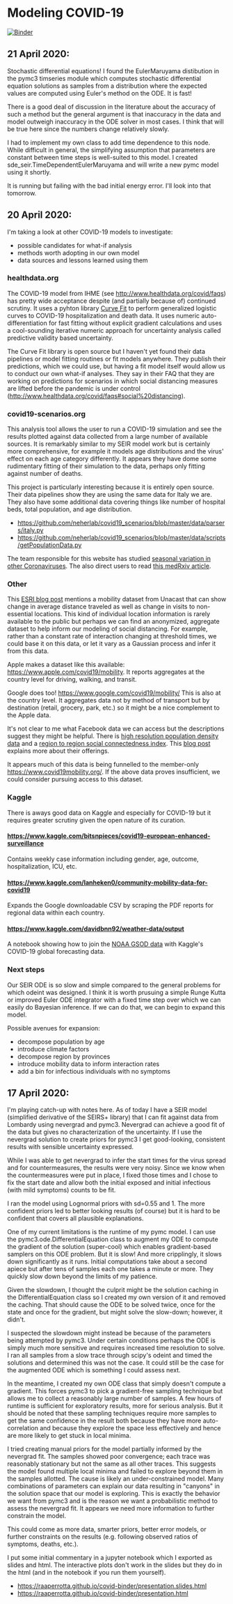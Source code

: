 # Modeling COVID-19

[![Binder](https://mybinder.org/badge_logo.svg)](https://mybinder.org/v2/gh/raaperrotta/covid-binder/master)

## 21 April 2020:
Stochastic differential equations! I found the EulerMaruyama distibution in the pymc3 timseries module which computes stochastic differential equation solutions as samples from a distribution where the expected values are computed using Euler's method on the ODE. It is fast!

There is a good deal of discussion in the literature about the accuracy of such a method but the general argument is that inaccuracy in the data and model outweigh inaccuracy in the ODE solver in most cases. I think that will be true here since the numbers change relatively slowly.

I had to implement my own class to add time dependence to this node. While difficult in general, the simplifying assumption that parameters are constant between time steps is well-suited to this model. I created sde_seir.TimeDependentEulerMaruyama and will write a new pymc model using it shortly.

It is running but failing with the bad initial energy error. I'll look into that tomorrow.

## 20 April 2020:
I'm taking a look at other COVID-19 models to investigate:
- possible candidates for what-if analysis
- methods worth adopting in our own model
- data sources and lessons learned using them

### healthdata.org
The COVID-19 model from IHME (see http://www.healthdata.org/covid/faqs) has pretty wide acceptance despite (and partially because of) continued scrutiny. It uses a pyhton library [Curve Fit](https://ihmeuw-msca.github.io/CurveFit/) to perform generalized logistic curves to COVID-19 hospitalization and death data. It uses numeric auto-differentiation for fast fitting without explicit gradient calculations and uses a cool-sounding iterative numeric approach for uncertainty analysis called predictive validity based uncertainty.

The Curve Fit library is open source but I haven't yet found their data pipelines or model fitting routines or fit models anywhere. They publish their predictions, which we could use, but having a fit model itself would allow us to conduct our own what-if analyses. They say in their FAQ that they are working on predictions for scenarios in which social distancing measures are lifted before the pandemic is under control (http://www.healthdata.org/covid/faqs#social%20distancing).

### covid19-scenarios.org
This analysis tool allows the user to run a COVID-19 simulation and see the results plotted against data collected from a large number of available sources. It is remarkably similar to my SEIR model work but is certainly more comprehensive, for example it models age distributions and the virus' effect on each age category differently. It appears they have dome some rudimentary fitting of their simulation to the data, perhaps only fitting against number of deaths.

This project is particularly interesting because it is entirely open source. Their data pipelines show they are using the same data for Italy we are. They also have some additional data covering things like number of hospital beds, total population, and age distribution.
- https://github.com/neherlab/covid19_scenarios/blob/master/data/parsers/italy.py
- https://github.com/neherlab/covid19_scenarios/blob/master/data/scripts/getPopulationData.py

The team responsible for this website has studied [seasonal variation in other Coronaviruses](https://smw.ch/article/doi/smw.2020.20224). The also direct users to read [this medRxiv article](https://www.medrxiv.org/content/10.1101/2020.03.04.20031112v1).

### Other
This [ESRI blog post](https://www.esri.com/about/newsroom/blog/models-maps-explore-covid-19-surges-capacity/) mentions a mobility dataset from Unacast that can show change in average distance traveled as well as change in visits to non-essential locations. This kind of individual location information is rarely available to the public but perhaps we can find an anonymized, aggregate dataset to help inform our modeling of social distancing. For example, rather than a constant rate of interaction changing at threshold times, we could base it on this data, or let it vary as a Gaussian process and infer it from this data.

Apple makes a dataset like this available: https://www.apple.com/covid19/mobility. It reports aggregates at the country level for driving, walking, and transit.

Google does too! https://www.google.com/covid19/mobility/ This is also at the country level. It aggregates data not by method of transport but by destination (retail, grocery, park, etc.) so it might be a nice complement to the Apple data.

It's not clear to me what Facebook data we can access but the descriptions suggest they might be helpful. There is [high resolution population density data](https://dataforgood.fb.com/tools/population-density-maps/) and a [region to region social connectedness index](https://dataforgood.fb.com/tools/social-connectedness-index/). This [blog post](https://about.fb.com/news/2020/04/data-for-good/) explains more about their offerings.

It appears much of this data is being funnelled to the member-only https://www.covid19mobility.org/. If the above data proves insufficient, we could consider pursuing access to this dataset.

### Kaggle
There is aways good data on Kaggle and especially for COVID-19 but it requires greater scrutiny given the open nature of its curation.

#### https://www.kaggle.com/bitsnpieces/covid19-european-enhanced-surveillance
Contains weekly case information including gender, age, outcome, hospitalization, ICU, etc.

#### https://www.kaggle.com/lanheken0/community-mobility-data-for-covid19
Expands the Google downloadable CSV by scraping the PDF reports for regional data within each country.

#### https://www.kaggle.com/davidbnn92/weather-data/output
A notebook showing how to join the [NOAA GSOD data](https://www.kaggle.com/noaa/gsod) with Kaggle's COVID-19 global forecasting data.

### Next steps
Our SEIR ODE is so slow and simple compared to the general problems for which odeint was designed. I think it is worth prusuing a simple Runge Kutta or improved Euler ODE integrator with a fixed time step over which we can easily do Bayesian inference. If we can do that, we can begin to expand this model.

Possible avenues for expansion:
- decompose population by age
- introduce climate factors
- decompose region by provinces
- introduce mobility data to inform interaction rates
- add a bin for infectious individuals with no symptoms

## 17 April 2020:
I'm playing catch-up with notes here.
As of today I have a SEIR model (simplified derivative of the SEIRS+ library) that I can fit against data from Lombardy using nevergrad and pymc3. Nevergrad can achieve a good fit of the data but gives no characterization of the uncertainty. If I use the nevergrad solution to create priors for pymc3 I get good-looking, consistent results with sensible uncertainty expressed.

While I was able to get nevergrad to infer the start times for the virus spread and for countermeasures, the results were very noisy. Since we know when the countermeasures were put in place, I fixed those times and I chose to fix the start date and allow both the initial exposed and initial infectious (with mild symptoms) counts to be fit.

I ran the model using Lognormal priors with sd=0.55 and 1.
The more confident priors led to better looking results (of course) but it is hard to be confident that covers all plausible explanations.

One of my current limitations is the runtime of my pymc model. I can use the pymc3.ode.DifferentialEquation class to augment my ODE to compute the gradient of the solution (super-cool) which enables gradient-based samplers on this ODE problem. But it is slow! And more cripplingly, it slows down significantly as it runs. Initial computations take about a second apiece but after tens of samples each one takes a minute or more. They quickly slow down beyond the limits of my patience.

Given the slowdown, I thought the culprit might be the solution caching in the DifferentialEquation class so I created my own version of it and removed the caching. That should cause the ODE to be solved twice, once for the state and once for the gradient, but might solve the slow-down; however, it didn't.

I suspected the slowdown might instead be because of the parameters being attempted by pymc3. Under certain conditions perhaps the ODE is simply much more sensitive and requires increased time resolution to solve. I ran all samples from a slow trace through scipy's odeint and timed the solutions and determined this was not the case. It could still be the case for the augmented ODE which is something I could assess next.

In the meantime, I created my own ODE class that simply doesn't compute a gradient. This forces pymc3 to pick a gradient-free sampling technique but allows me to collect a reasonably large number of samples. A few hours of runtime is sufficient for exploratory results, more for serious analysis. But it should be noted that these sampling techniques require more samples to get the same confidence in the result both because they have more auto-correlation and because they explore the space less effectively and hence are more likely to get stuck in local minima.

I tried creating manual priors for the model partially informed by the nevergrad fit. The samples showed poor convergence; each trace was reasonably stationary but not the same as all other traces. This suggests the model found multiple local minima and failed to explore beyond them in the samples allotted. The cause is likely an under-constrained model. Many combinations of parameters can explain our data resulting in "canyons"
in the solution space that our model is exploring. This is exactly the behavior we want from pymc3 and is the reason we want a probabilistic method to assess the nevergrad fit. It appears we need more information to further constrain the model.

This could come as more data, smarter priors, better error models, or further constraints on the results (e.g. following observed ratios of symptoms, deaths, etc.).

I put some initial commentary in a jupyter notebook which I exported as slides and html. The interactive plots don't work in the slides but they do in the html (and in the notebook if you run them yourself).

- https://raaperrotta.github.io/covid-binder/presentation.slides.html
- https://raaperrotta.github.io/covid-binder/presentation.html
